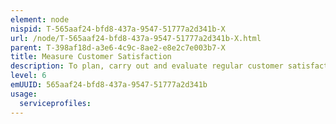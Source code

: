 ```yaml
---
element: node
nispid: T-565aaf24-bfd8-437a-9547-51777a2d341b-X
url: /node/T-565aaf24-bfd8-437a-9547-51777a2d341b-X.html
parent: T-398af18d-a3e6-4c9c-8ae2-e8e2c7e003b7-X
title: Measure Customer Satisfaction
description: To plan, carry out and evaluate regular customer satisfaction reviews. The principal aim of this process is to learn about areas where customer expectations are not being met before customers become completely dissatisfied with a service.
level: 6
emUUID: 565aaf24-bfd8-437a-9547-51777a2d341b
usage:
  serviceprofiles:
---
```

